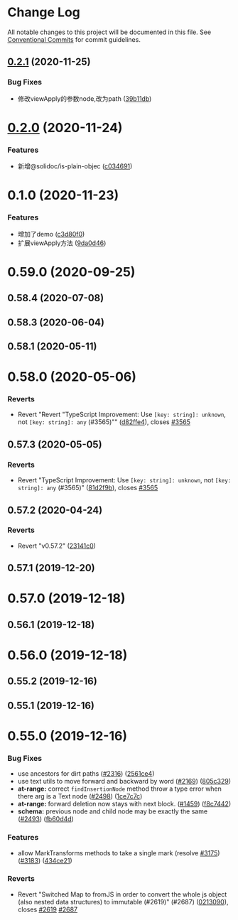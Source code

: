 # Change Log

All notable changes to this project will be documented in this file.
See [Conventional Commits](https://conventionalcommits.org) for commit guidelines.

## [0.2.1](https://github.com/solidoc/iffe-react/compare/@solidoc/slate@0.2.0...@solidoc/slate@0.2.1) (2020-11-25)


### Bug Fixes

* 修改viewApply的参数node,改为path ([39b11db](https://github.com/solidoc/iffe-react/commit/39b11db3819fa221e8927e3919aa4930ad93569a))





# [0.2.0](https://github.com/solidoc/iffe-react/compare/@solidoc/slate@0.1.0...@solidoc/slate@0.2.0) (2020-11-24)


### Features

* 新增@solidoc/is-plain-objec ([c034691](https://github.com/solidoc/iffe-react/commit/c03469180f96029377a70d2a936b82e0d4b85ec1))





# 0.1.0 (2020-11-23)


### Features

* 增加了demo ([c3d80f0](https://github.com/solidoc/iffe-react/commit/c3d80f063a07599ba1ac1f96364ab9986cdd2281))
* 扩展viewApply方法 ([9da0d46](https://github.com/solidoc/iffe-react/commit/9da0d467422aefe3ec91adc61ac8a0d9830ae3f4))



# 0.59.0 (2020-09-25)



## 0.58.4 (2020-07-08)



## 0.58.3 (2020-06-04)



## 0.58.1 (2020-05-11)



# 0.58.0 (2020-05-06)


### Reverts

* Revert "Revert "TypeScript Improvement: Use `[key: string]: unknown`, not `[key: string]: any` (#3565)"" ([d82ffe4](https://github.com/solidoc/iffe-react/commit/d82ffe49a5253de08adab8f36ac7f07879037977)), closes [#3565](https://github.com/solidoc/iffe-react/issues/3565)



## 0.57.3 (2020-05-05)


### Reverts

* Revert "TypeScript Improvement: Use `[key: string]: unknown`, not `[key: string]: any` (#3565)" ([81d2f9b](https://github.com/solidoc/iffe-react/commit/81d2f9bb8f6a78590d7868deb289ec36fb208629)), closes [#3565](https://github.com/solidoc/iffe-react/issues/3565)



## 0.57.2 (2020-04-24)


### Reverts

* Revert "v0.57.2" ([23141c0](https://github.com/solidoc/iffe-react/commit/23141c046bf7cd00e71a186f8d63e7c2ad9f1f6e))



## 0.57.1 (2019-12-20)



# 0.57.0 (2019-12-18)



## 0.56.1 (2019-12-18)



# 0.56.0 (2019-12-18)



## 0.55.2 (2019-12-16)



## 0.55.1 (2019-12-16)



# 0.55.0 (2019-12-16)


### Bug Fixes

* use ancestors for dirt paths ([#2316](https://github.com/solidoc/iffe-react/issues/2316)) ([2561ce4](https://github.com/solidoc/iffe-react/commit/2561ce4a8965c2070954ca3257d92558d94f1cf6))
* use text utils to move forward and backward by word ([#2169](https://github.com/solidoc/iffe-react/issues/2169)) ([805c329](https://github.com/solidoc/iffe-react/commit/805c329e5d9af21fb6286e7811c2689872e3a7f2))
* **at-range:** correct `findInsertionNode` method throw a type error when there arg is a Text node ([#2498](https://github.com/solidoc/iffe-react/issues/2498)) ([1ce7c7c](https://github.com/solidoc/iffe-react/commit/1ce7c7cc8937dba80c6b75f154a6e3dab2855aa5))
* **at-range:** forward deletion now stays with next block. ([#1459](https://github.com/solidoc/iffe-react/issues/1459)) ([f8c7442](https://github.com/solidoc/iffe-react/commit/f8c74426a585f8a092f1a1a8636865a21f0d05f2))
* **schema:** previous node and child node may be exactly the same ([#2493](https://github.com/solidoc/iffe-react/issues/2493)) ([fb60d4d](https://github.com/solidoc/iffe-react/commit/fb60d4dfb77f42c3885af5b2fb7cfb7fe6542e28))


### Features

* allow MarkTransforms methods  to take a single mark (resolve [#3175](https://github.com/solidoc/iffe-react/issues/3175)) ([#3183](https://github.com/solidoc/iffe-react/issues/3183)) ([434ce21](https://github.com/solidoc/iffe-react/commit/434ce21cec21cb5ca2a55df8501d693c57ec3770))


### Reverts

* Revert "Switched Map to fromJS in order to convert the whole js object (also nested data structures) to immutable (#2619)" (#2687) ([0213090](https://github.com/solidoc/iffe-react/commit/02130902a13a9a6df83682fb80a242fcba1fb0ad)), closes [#2619](https://github.com/solidoc/iffe-react/issues/2619) [#2687](https://github.com/solidoc/iffe-react/issues/2687)
